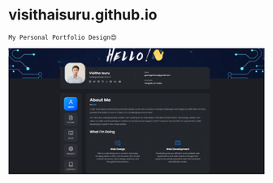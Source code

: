 # visithaisuru.github.io
```
My Personal Portfolio Design😍
```
![demo-screenshot](assets/img/desktop.png)
